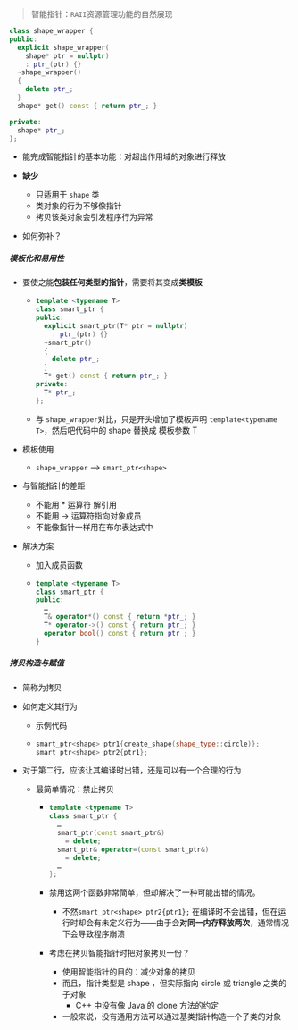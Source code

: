> 智能指针：`RAII`资源管理功能的自然展现

```c++
class shape_wrapper {
public:
  explicit shape_wrapper(
    shape* ptr = nullptr)
    : ptr_(ptr) {}
  ~shape_wrapper()
  {
    delete ptr_;
  }
  shape* get() const { return ptr_; }

private:
  shape* ptr_;
};
```

* 能完成智能指针的基本功能：对超出作用域的对象进行释放
* **缺少**
  * 只适用于 `shape` 类
  * 类对象的行为不够像指针
  * 拷贝该类对象会引发程序行为异常

* 如何弥补？

##### 模板化和易用性

* 要使之能**包装任何类型的指针**，需要将其变成**类模板**

  * ```c++
    template <typename T>
    class smart_ptr {
    public:
      explicit smart_ptr(T* ptr = nullptr)
        : ptr_(ptr) {}
      ~smart_ptr()
      {
        delete ptr_;
      }
      T* get() const { return ptr_; }
    private:
      T* ptr_;
    };
    ```

  * 与 `shape_wrapper`对比，只是开头增加了模板声明 `template<typename T>`，然后吧代码中的 shape 替换成 模板参数 T 

* 模板使用

  * `shape_wrapper`  -->  `smart_ptr<shape>`  

* 与智能指针的差距

  * 不能用 * 运算符 解引用
  * 不能用 -> 运算符指向对象成员
  * 不能像指针一样用在布尔表达式中

* 解决方案

  * 加入成员函数

  * ```c++
    template <typename T>
    class smart_ptr {
    public:
      …
      T& operator*() const { return *ptr_; }
      T* operator->() const { return ptr_; }
      operator bool() const { return ptr_; }
    }
    ```

##### 拷贝构造与赋值

* 简称为拷贝

* 如何定义其行为

  * 示例代码

  * ```c++
    smart_ptr<shape> ptr1{create_shape(shape_type::circle)};
    smart_ptr<shape> ptr2{ptr1};
    ```

* 对于第二行，应该让其编译时出错，还是可以有一个合理的行为

  * 最简单情况：禁止拷贝

    * ```c++
      template <typename T>
      class smart_ptr {
        …
        smart_ptr(const smart_ptr&)
          = delete;
        smart_ptr& operator=(const smart_ptr&)
          = delete;
        …
      };
      ```

    * 禁用这两个函数非常简单，但却解决了一种可能出错的情况。

      * 不然`smart_ptr<shape> ptr2{ptr1};` 在编译时不会出错，但在运行时却会有未定义行为——由于会**对同一内存释放两次**，通常情况下会导致程序崩溃

    * 考虑在拷贝智能指针时把对象拷贝一份？

      * 使用智能指针的目的：减少对象的拷贝
      * 而且，指针类型是 shape ，但实际指向 circle 或 triangle 之类的子对象
        * C++ 中没有像 Java 的 clone 方法的约定
      * 一般来说，没有通用方法可以通过基类指针构造一个子类的对象

